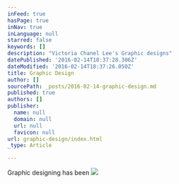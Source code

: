 ```yaml
---
inFeed: true
hasPage: true
inNav: true
inLanguage: null
starred: false
keywords: []
description: "Victoria Chanel Lee's Graphic designs"
datePublished: '2016-02-14T18:37:28.306Z'
dateModified: '2016-02-14T18:37:26.050Z'
title: Graphic Design
author: []
sourcePath: _posts/2016-02-14-graphic-design.md
published: true
authors: []
publisher:
  name: null
  domain: null
  url: null
  favicon: null
url: graphic-design/index.html
_type: Article

---
```

Graphic designing has been
![](https://the-grid-user-content.s3-us-west-2.amazonaws.com/d02afae1-425e-4e79-bc63-a9de8fa0e585.jpg)